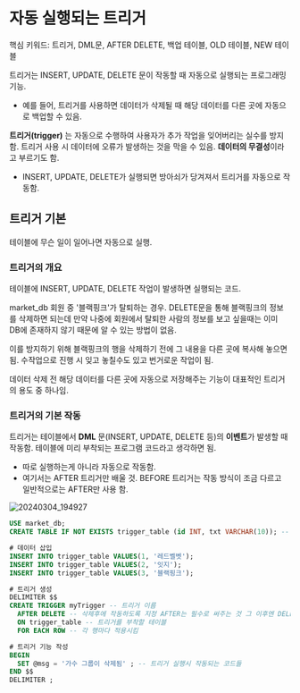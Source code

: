 # 자동 실행되는 트리거
핵심 키워드: 트리거, DML문, AFTER DELETE, 백업 테이블, OLD 테이블, NEW 테이블

트리거는 INSERT, UPDATE, DELETE 문이 작동할 때 자동으로 실행되는 프로그래밍 기능. 
- 예를 들어, 트리거를 사용하면 데이터가 삭제될 때 해당 데이터를 다른 곳에 자동으로 백업할 수 있음.


**트리거(trigger)** 는 자동으로 수행하여 사용자가 추가 작업을 잊어버리는 실수를 방지함. 트리거 사용 시 데이터에 오류가 발생하는 것을 막을 수 있음. **데이터의 무결성**이라고 부르기도 함.
- INSERT, UPDATE, DELETE가 실행되면 방아쇠가 당겨져서 트리거를 자동으로 작동함.


## 트리거 기본
테이블에 무슨 일이 일어나면 자동으로 실행.

### 트리거의 개요
테이블에 INSERT, UPDATE, DELETE 작업이 발생하면 실행되는 코드.

market_db 회원 중 '블랙핑크'가 탈퇴하는 경우. DELETE문을 통해 블랙핑크의 정보를 삭제하면 되는데 만약 나중에 회원에서 탈퇴한 사람의 정보를 보고 싶을때는 이미 DB에 존재하지 않기 때문에 알 수 있는 방법이 없음.

이를 방지하기 위해 블랙핑크의 행을 삭제하기 전에 그 내용을 다른 곳에 복사해 놓으면 됨. 수작업으로 진행 시 잊고 놓칠수도 있고 번거로운 작업이 됨.

데이터 삭제 전 해당 데이터를 다른 곳에 자동으로 저장해주는 기능이 대표적인 트리거의 용도 중 하나임.

### 트리거의 기본 작동
트리거는 테이블에서 **DML** 문(INSERT, UPDATE, DELETE 등)의 **이벤트**가 발생할 때 작동함. 테이블에 미리 부착되는 프로그램 코드라고 생각하면 됨.
- 따로 실행하는게 아니라 자동으로 작동함.
- 여기서는 AFTER 트리거만 배울 것. BEFORE 트리거는 작동 방식이 조금 다르고 일반적으로는 AFTER만 사용 함.
  
![20240304_194927](https://github.com/junhosong0/MySQL/assets/117610783/38ff1f1b-fc45-4681-b21e-9b0755e86cf4)


```sql
USE market_db;
CREATE TABLE IF NOT EXISTS trigger_table (id INT, txt VARCHAR(10)); -- 테이블 생성

# 데이터 삽입
INSERT INTO trigger_table VALUES(1, '레드벨벳');
INSERT INTO trigger_table VALUES(2, '잇지');
INSERT INTO trigger_table VALUES(3, '블랙핑크');

# 트리거 생성
DELIMITER $$
CREATE TRIGGER myTrigger -- 트리거 이름
  AFTER DELETE -- 삭제후에 작동하도록 지정 AFTER는 필수로 써주는 것 그 이후엔 DELETE, INSERT, UPDATE 등 DML 문 아무거나 필요한거 사용
  ON trigger_table -- 트리거를 부착할 테이블
  FOR EACH ROW -- 각 행마다 적용시킴

# 트리거 기능 작성
BEGIN
  SET @msg = '가수 그룹이 삭제됨' ; -- 트리거 실행시 작동되는 코드들
END $$
DELIMITER ;


```
































